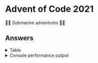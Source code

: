 # Advent of Code 2021

🐙🐠 Submarine adventures 🐳🦑

## Answers

<details>
<summary>Table</summary>
    <table>
        <tr>
            <th></th>
            <th>Part 1</th>
            <th>Part 2</th>
        </tr>
        <tr>
            <td><a href="src/main/java/com/lewisbirks/adventofcode/day/Day1.java">Day 1</a></td>
            <td>1715</td>
            <td>1739</td>
        </tr>
        <tr>
            <td><a href="src/main/java/com/lewisbirks/adventofcode/day/Day2.java">Day 2</a></td>
            <td>1488669</td>
            <td>1176514794</td>
        </tr>
        <tr>
            <td><a href="src/main/java/com/lewisbirks/adventofcode/day/Day3.java">Day 3</a></td>
            <td>3813416</td>
            <td>2990784</td>
        </tr>
        <tr>
            <td><a href="src/main/java/com/lewisbirks/adventofcode/day/Day4.java">Day 4</a></td>
            <td>21607</td>
            <td>19012</td>
        </tr>
        <tr>
            <td><a href="src/main/java/com/lewisbirks/adventofcode/day/Day5.java">Day 5</a></td>
            <td>5169</td>
            <td>22083</td>
        </tr>
        <tr>
            <td><a href="src/main/java/com/lewisbirks/adventofcode/day/Day6.java">Day 6</a></td>
            <td>376194</td>
            <td>1693022481538</td>
        </tr>
        <tr>
            <td><a href="src/main/java/com/lewisbirks/adventofcode/day/Day7.java">Day 7</a></td>
            <td>357353</td>
            <td>104822130</td>
        </tr>
        <tr>
            <td><a href="src/main/java/com/lewisbirks/adventofcode/day/Day8.java">Day 8</a></td>
            <td>355</td>
            <td>983030</td>
        </tr>
        <tr>
            <td><a href="src/main/java/com/lewisbirks/adventofcode/day/Day9.java">Day 9</a></td>
            <td>475</td>
            <td>1092012</td>
        </tr>
        <tr>
            <td><a href="src/main/java/com/lewisbirks/adventofcode/day/Day10.java">Day 10</a></td>
            <td>339477</td>
            <td>3049320156</td>
        </tr>
        <tr>
            <td><a href="src/main/java/com/lewisbirks/adventofcode/day/Day11.java">Day 11</a></td>
            <td>1665</td>
            <td>235</td>
        </tr>
        <tr>
            <td><a href="src/main/java/com/lewisbirks/adventofcode/day/Day12.java">Day 12</a></td>
            <td>4549</td>
            <td>120535</td>
        </tr>
        <tr>
            <td><a href="src/main/java/com/lewisbirks/adventofcode/day/Day13.java">Day 13</a></td>
            <td>735</td>
            <td>UFRZKAUZ</td>
        </tr>
        <tr>
            <td><a href="src/main/java/com/lewisbirks/adventofcode/day/Day14.java">Day 14</a></td>
            <td>2602</td>
            <td>2942885922173</td>
        </tr>
        <tr>
            <td><a href="src/main/java/com/lewisbirks/adventofcode/day/Day15.java">Day 15</a></td>
            <td>673</td>
            <td>2893</td>
        </tr>
        <tr>
            <td><a href="src/main/java/com/lewisbirks/adventofcode/day/Day16.java">Day 16</a></td>
            <td>938</td>
            <td>1495959086337</td>
        </tr>
        <tr>
            <td><a href="src/main/java/com/lewisbirks/adventofcode/day/Day17.java">Day 17</a></td>
            <td>5253</td>
            <td>1770</td>
        </tr>
        <tr>
            <td><a href="src/main/java/com/lewisbirks/adventofcode/day/Day18.java">Day 18</a></td>
            <td>4008</td>
            <td>4667</td>
        </tr>
        <tr>
            <td><a href="src/main/java/com/lewisbirks/adventofcode/day/Day19.java">Day 19</a></td>
            <td>425</td>
            <td>13354</td>
        </tr>
        <tr>
            <td><a href="src/main/java/com/lewisbirks/adventofcode/day/Day20.java">Day 20</a></td>
            <td>5563</td>
            <td>19743</td>
        </tr>
    </table>
</details>
<details>
    <summary>Console performance output</summary>
    <pre>
==========================
Year 2021
==========================
Day 01: Sonar Sweep
	Part 1: 1715 (runs: 1000, avg: 0ms, min: 0ms, max: 2ms, total: 00:00:00.008)
	Part 2: 1739 (runs: 1000, avg: 0ms, min: 0ms, max: 1ms, total: 00:00:00.006)
Day 02: Dive!
	Part 1: 1488669 (runs: 1000, avg: 0ms, min: 0ms, max: 7ms, total: 00:00:00.017)
	Part 2: 1176514794 (runs: 1000, avg: 0ms, min: 0ms, max: 1ms, total: 00:00:00.008)
Day 03: Binary Diagnostic
	Part 1: 3813416 (runs: 1000, avg: 0ms, min: 0ms, max: 2ms, total: 00:00:00.019)
	Part 2: 2990784 (runs: 1000, avg: 0ms, min: 0ms, max: 5ms, total: 00:00:00.274)
Day 04: Giant Squid
	Part 1: 21607 (runs: 1000, avg: 0ms, min: 0ms, max: 2ms, total: 00:00:00.090)
	Part 2: 19012 (runs: 1000, avg: 0ms, min: 0ms, max: 12ms, total: 00:00:00.374)
Day 05: Hydrothermal Venture
	Part 1: 5169 (runs: 1000, avg: 1ms, min: 0ms, max: 13ms, total: 00:00:01.035)
	Part 2: 22083 (runs: 1000, avg: 1ms, min: 1ms, max: 4ms, total: 00:00:01.237)
Day 06: Lanternfish
	Part 1: 376194 (runs: 1000, avg: 0ms, min: 0ms, max: 1ms, total: 00:00:00.003)
	Part 2: 1693022481538 (runs: 1000, avg: 0ms, min: 0ms, max: 1ms, total: 00:00:00.004)
Day 07: Treachery of Whales
	Part 1: 357353 (runs: 1000, avg: 11ms, min: 11ms, max: 14ms, total: 00:00:11.875)
	Part 2: 104822130 (runs: 1000, avg: 22ms, min: 21ms, max: 24ms, total: 00:00:22.294)
Day 08: Seven Segment Search
	Part 1: 355 (runs: 1000, avg: 0ms, min: 0ms, max: 1ms, total: 00:00:00.054)
	Part 2: 983030 (runs: 1000, avg: 0ms, min: 0ms, max: 16ms, total: 00:00:00.691)
Day 09: Smoke Basin
	Part 1: 475 (runs: 1000, avg: 0ms, min: 0ms, max: 2ms, total: 00:00:00.075)
	Part 2: 1092012 (runs: 1000, avg: 0ms, min: 0ms, max: 10ms, total: 00:00:00.636)
Day 10: Syntax Scoring
	Part 1: 339477 (runs: 1000, avg: 0ms, min: 0ms, max: 1ms, total: 00:00:00.102)
	Part 2: 3049320156 (runs: 1000, avg: 0ms, min: 0ms, max: 1ms, total: 00:00:00.129)
Day 11: Dumbo Octopus
	Part 1: 1665 (runs: 1000, avg: 0ms, min: 0ms, max: 1ms, total: 00:00:00.062)
	Part 2: 235 (runs: 1000, avg: 0ms, min: 0ms, max: 1ms, total: 00:00:00.122)
Day 12: Passage Pathing
	Part 1: 4549 (runs: 1000, avg: 6ms, min: 6ms, max: 19ms, total: 00:00:06.855)
	Part 2: 120535 (runs: 1000, avg: 189ms, min: 186ms, max: 204ms, total: 00:03:09.794)
Day 13: Transparent Origami
	Part 1: 735 (runs: 1000, avg: 0ms, min: 0ms, max: 1ms, total: 00:00:00.027)
	Part 2: 
██    ██  ████████  ██████    ████████  ██    ██    ████    ██    ██  ████████
██    ██  ██        ██    ██        ██  ██  ██    ██    ██  ██    ██        ██
██    ██  ██████    ██    ██      ██    ████      ██    ██  ██    ██      ██  
██    ██  ██        ██████      ██      ██  ██    ████████  ██    ██    ██    
██    ██  ██        ██  ██    ██        ██  ██    ██    ██  ██    ██  ██      
  ████    ██        ██    ██  ████████  ██    ██  ██    ██    ████    ████████
 (runs: 1000, avg: 0ms, min: 0ms, max: 3ms, total: 00:00:00.216)
Day 14: Extended Polymerization
	Part 1: 2602 (runs: 1000, avg: 0ms, min: 0ms, max: 4ms, total: 00:00:00.135)
	Part 2: 2942885922173 (runs: 1000, avg: 0ms, min: 0ms, max: 1ms, total: 00:00:00.254)
Day 15: Chiton
	Part 1: 673 (runs: 1000, avg: 1ms, min: 1ms, max: 10ms, total: 00:00:01.477)
	Part 2: 2893 (runs: 1000, avg: 44ms, min: 43ms, max: 53ms, total: 00:00:44.875)
Day 16: Packet Decoder
	Part 1: 938 (runs: 1000, avg: 0ms, min: 0ms, max: 2ms, total: 00:00:00.046)
	Part 2: 1495959086337 (runs: 1000, avg: 0ms, min: 0ms, max: 1ms, total: 00:00:00.048)
Day 17: Trick Shot
	Part 1: 5253 (runs: 1000, avg: 0ms, min: 0ms, max: 0ms, total: 00:00:00.000)
	Part 2: 1770 (runs: 1000, avg: 1ms, min: 1ms, max: 8ms, total: 00:00:01.181)
Day 18: Snailfish
	Part 1: 4008 (runs: 1000, avg: 1ms, min: 1ms, max: 16ms, total: 00:00:01.951)
	Part 2: 4667 (runs: 1000, avg: 37ms, min: 36ms, max: 41ms, total: 00:00:37.725)
Day 19: Beacon Scanner
	Part 1: 425 (runs: 1000, avg: 322ms, min: 311ms, max: 1709ms, total: 00:05:22.703)
	Part 2: 13354 (runs: 1000, avg: 0ms, min: 0ms, max: 1ms, total: 00:00:00.016)
Day 20: Trench Map
	Part 1: 5563 (runs: 1000, avg: 3ms, min: 3ms, max: 21ms, total: 00:00:03.225)
	Part 2: 19743 (runs: 1000, avg: 380ms, min: 357ms, max: 618ms, total: 00:06:20.127)
Day 21: Dirac Dice
	Part 1: 752745 (runs: 1000, avg: 0ms, min: 0ms, max: 1ms, total: 00:00:00.003)
	Part 2: 309196008717909 (runs: 1000, avg: 9ms, min: 9ms, max: 53ms, total: 00:00:09.672)
==========================
</pre>
</details>

